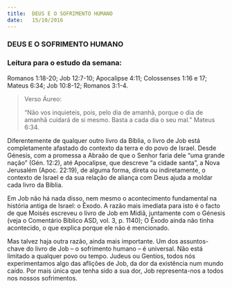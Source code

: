 ```yaml
---
title:  DEUS E O SOFRIMENTO HUMANO
date:   15/10/2016
---
```


### DEUS E O SOFRIMENTO HUMANO

### Leitura para o estudo da semana:
Romanos 1:18-20; Job 12:7-10; Apocalipse 4:11; Colossenses 1:16 e 17; Mateus 6:34; Job 10:8-12; Romanos 3:1-4.

> <p>Verso Áureo:</p>
> “Não vos inquieteis, pois, pelo dia de amanhã, porque o dia de amanhã cuidará de si mesmo. Basta a cada dia o seu mal.” Mateus 6:34.

Diferentemente de qualquer outro livro da Bíblia, o livro de Job está completamente afastado do contexto da terra e do povo de Israel. Desde Génesis, com a promessa a Abraão de que o Senhor faria dele “uma grande nação” (Gén. 12:2), até Apocalipse, que descreve “a cidade santa”, a Nova Jerusalém (Apoc. 22:19), de alguma forma, direta ou indiretamente, o contexto de Israel e da sua relação de aliança com Deus ajuda a moldar cada livro da Bíblia.

Em Job não há nada disso, nem mesmo o acontecimento fundamental na história antiga de Israel: o Êxodo. A razão mais imediata para isto é o facto de que Moisés escreveu o livro de Job em Midiã, juntamente com o Génesis (veja o Comentário Bíblico ASD, vol. 3, p. 1140); O Êxodo ainda não tinha acontecido, o que explica porque ele não é mencionado.

Mas talvez haja outra razão, ainda mais importante. Um dos assuntos-chave do livro de Job – o sofrimento humano – é universal. Não está limitado a qualquer povo ou tempo. Judeus ou Gentios, todos nós experimentamos algo das aflições de Job, da dor da existência num mundo caído. Por mais única que tenha sido a sua dor, Job representa-nos a todos nos nossos sofrimentos.